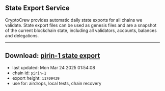 ## State Export Service
CryptoCrew provides automatic daily state exports for all chains we validate. State export files can be used as genesis files and are a snapshot of the current blockchain state, including all validators, accounts, balances and delegations.

---
**Download: [pirin-1 state export](https://dl-eu2.ccvalidators.com/SERVICE/nolus/pirin-1_export_11709439.json)**
---

- last updated: Mon Mar 24 2025 01:54:08
- chain id: `pirin-1`
- export height: `11709439`
- use for: airdrops, local tests, chain recovery
